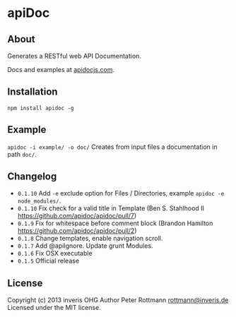 # apiDoc

## About
Generates a RESTful web API Documentation.

Docs and examples at [apidocjs.com](http://apidocjs.com).

## Installation
`npm install apidoc -g`

## Example
`apidoc -i example/ -o doc/`
Creates from input files a documentation in path `doc/`.

## Changelog

* `0.1.10` Add `-e` exclude option for Files / Directories, example `apidoc -e node_modules/`.
* `0.1.10` Fix check for a valid title in Template (Ben S. Stahlhood II https://github.com/apidoc/apidoc/pull/7)
* `0.1.9` Fix for whitespace before comment block (Brandon Hamilton https://github.com/apidoc/apidoc/pull/2)
* `0.1.8` Change templates, enable navigation scroll.
* `0.1.7` Add @apiIgnore. Update grunt Modules.
* `0.1.6` Fix OSX executable
* `0.1.5` Official release

## License
Copyright (c) 2013 inveris OHG
Author Peter Rottmann <rottmann@inveris.de>
Licensed under the MIT license.